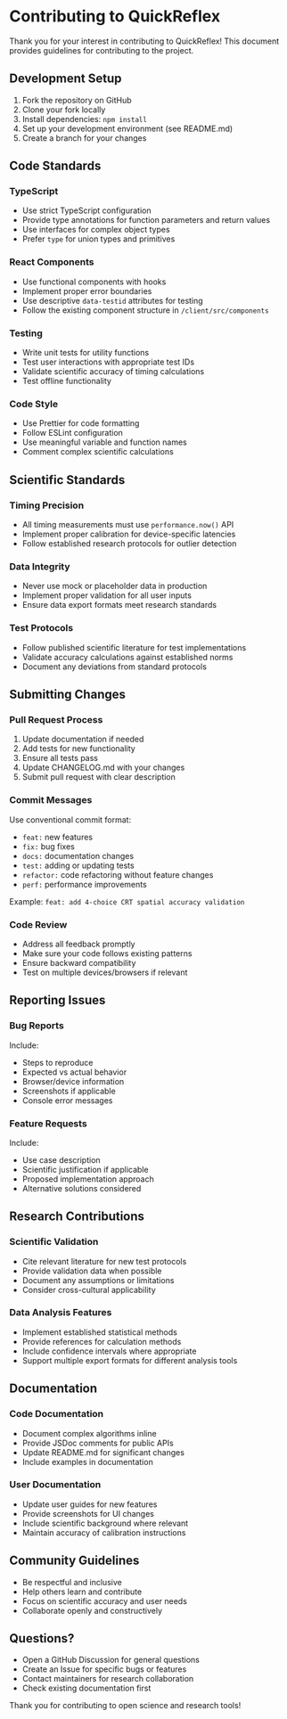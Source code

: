 # Contributing to QuickReflex

Thank you for your interest in contributing to QuickReflex! This document provides guidelines for contributing to the project.

## Development Setup

1. Fork the repository on GitHub
2. Clone your fork locally
3. Install dependencies: `npm install`
4. Set up your development environment (see README.md)
5. Create a branch for your changes

## Code Standards

### TypeScript
- Use strict TypeScript configuration
- Provide type annotations for function parameters and return values
- Use interfaces for complex object types
- Prefer `type` for union types and primitives

### React Components
- Use functional components with hooks
- Implement proper error boundaries
- Use descriptive `data-testid` attributes for testing
- Follow the existing component structure in `/client/src/components`

### Testing
- Write unit tests for utility functions
- Test user interactions with appropriate test IDs
- Validate scientific accuracy of timing calculations
- Test offline functionality

### Code Style
- Use Prettier for code formatting
- Follow ESLint configuration
- Use meaningful variable and function names
- Comment complex scientific calculations

## Scientific Standards

### Timing Precision
- All timing measurements must use `performance.now()` API
- Implement proper calibration for device-specific latencies
- Follow established research protocols for outlier detection

### Data Integrity
- Never use mock or placeholder data in production
- Implement proper validation for all user inputs
- Ensure data export formats meet research standards

### Test Protocols
- Follow published scientific literature for test implementations
- Validate accuracy calculations against established norms
- Document any deviations from standard protocols

## Submitting Changes

### Pull Request Process
1. Update documentation if needed
2. Add tests for new functionality
3. Ensure all tests pass
4. Update CHANGELOG.md with your changes
5. Submit pull request with clear description

### Commit Messages
Use conventional commit format:
- `feat:` new features
- `fix:` bug fixes
- `docs:` documentation changes
- `test:` adding or updating tests
- `refactor:` code refactoring without feature changes
- `perf:` performance improvements

Example: `feat: add 4-choice CRT spatial accuracy validation`

### Code Review
- Address all feedback promptly
- Make sure your code follows existing patterns
- Ensure backward compatibility
- Test on multiple devices/browsers if relevant

## Reporting Issues

### Bug Reports
Include:
- Steps to reproduce
- Expected vs actual behavior
- Browser/device information
- Screenshots if applicable
- Console error messages

### Feature Requests
Include:
- Use case description
- Scientific justification if applicable
- Proposed implementation approach
- Alternative solutions considered

## Research Contributions

### Scientific Validation
- Cite relevant literature for new test protocols
- Provide validation data when possible
- Document any assumptions or limitations
- Consider cross-cultural applicability

### Data Analysis Features
- Implement established statistical methods
- Provide references for calculation methods
- Include confidence intervals where appropriate
- Support multiple export formats for different analysis tools

## Documentation

### Code Documentation
- Document complex algorithms inline
- Provide JSDoc comments for public APIs
- Update README.md for significant changes
- Include examples in documentation

### User Documentation
- Update user guides for new features
- Provide screenshots for UI changes
- Include scientific background where relevant
- Maintain accuracy of calibration instructions

## Community Guidelines

- Be respectful and inclusive
- Help others learn and contribute
- Focus on scientific accuracy and user needs
- Collaborate openly and constructively

## Questions?

- Open a GitHub Discussion for general questions
- Create an Issue for specific bugs or features
- Contact maintainers for research collaboration
- Check existing documentation first

Thank you for contributing to open science and research tools!